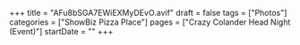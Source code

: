 +++
title = "AFu8bSGA7EWiEXMyDEvO.avif"
draft = false
tags = ["Photos"]
categories = ["ShowBiz Pizza Place"]
pages = ["Crazy Colander Head Night (Event)"]
startDate = ""
+++
